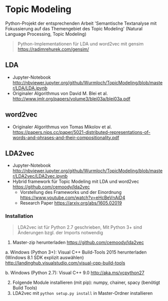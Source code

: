 # Topic Modeling
Python-Projekt der entsprechenden Arbeit 'Semantische Textanalyse mit Fokussierung auf das Themengebiet des Topic Modeling'
(Natural Language Processing, Topic Modeling)
> Python-Implementationen für LDA und word2vec mit gensim https://radimrehurek.com/gensim/

## LDA
- Jupyter-Notebook http://nbviewer.jupyter.org/github/Wurmloch/TopicModeling/blob/master/LDA/LDA.ipynb
- Originaler Algorithmus von David M. Blei et al. http://www.jmlr.org/papers/volume3/blei03a/blei03a.pdf

## word2vec
- Originaler Algorithmus von Tomas Mikolov et al. https://papers.nips.cc/paper/5021-distributed-representations-of-words-and-phrases-and-their-compositionality.pdf 

## LDA2vec
- Jupyter-Notebook http://nbviewer.jupyter.org/github/Wurmloch/TopicModeling/blob/master/LDA2vec/LDA2vec.ipynb
- Hybrid framework für Topic Modeling mit LDA und word2vec https://github.com/cemoody/lda2vec
  - Vorstellung des Frameworks und der Einordnung https://www.youtube.com/watch?v=eHcBeVnAiD4
  - Research Paper https://arxiv.org/abs/1605.02019
  
### Installation
> LDA2vec ist für Python 2.7 geschrieben, Mit Python 3+ sind Änderungen bzgl. der Imports notwendig
1. Master-zip herunterladen https://github.com/cemoody/lda2vec
  
  a. Windows (Python 3+): Visual C++ Build-Tools 2015 herunterladen (Windows 8.1 SDK explizit auswählen) http://landinghub.visualstudio.com/visual-cpp-build-tools
  
  b. Windows (Python 2.7): Visual C++ 9.0 http://aka.ms/vcpython27

2. Folgende Module installieren (mit pip): numpy, chainer, spacy (benötigt Build Tools)
3. LDA2vec mit `python setup.py install` in Master-Ordner installieren
